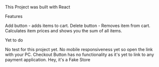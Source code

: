 This Project was built with React

Features

  Add button - adds items to cart.
  Delete button - Removes item from cart.
  Calculates item prices and shows you the sum of all items.
  
Yet to do 

  No test for this project yet.
  No mobile responsiveness yet so open the link with your PC.
  Checkout Button has no functionality as it's yet to link to any payment application.
  Hey, it's a Fake Store
